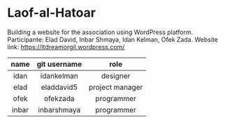 <p align="center">

# Laof-al-Hatoar

Building a website for the association using WordPress platform.
Participante: Elad David, Inbar Shmaya, Idan Kelman, Ofek Zada.
Website link: https://ltdreamorgil.wordpress.com/


  | name  |git username  | role |
| :------------:|:---------------:| :-----:|
| idan      | idankelman | designer |
| elad      | eladdavid5        |   project manager  |
| ofek | ofekzada        |    programmer |
| inbar | inbarshmaya        |    programmer |
  
  </p>
